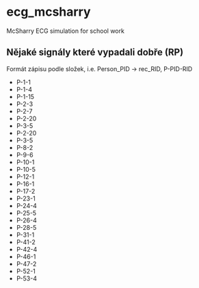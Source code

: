 # ecg_mcsharry
McSharry ECG simulation for school work

## Nějaké signály které vypadali dobře (RP)

Formát zápisu podle složek, i.e. Person_PID -> rec_RID, P-PID-RID

- P-1-1
- P-1-4
- P-1-15
- P-2-3
- P-2-7
- P-2-20
- P-3-5
- P-2-20
- P-3-5
- P-8-2
- P-9-6
- P-10-1
- P-10-5
- P-12-1
- P-16-1
- P-17-2
- P-23-1
- P-24-4
- P-25-5
- P-26-4
- P-28-5
- P-31-1
- P-41-2
- P-42-4
- P-46-1
- P-47-2
- P-52-1
- P-53-4
